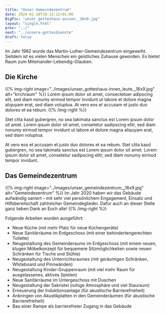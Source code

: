 ```yaml
---
title: "Unser Gemeindezentrum"
date: 2024-01-20T19:13:12+01:00
BigPic: "unser_gotteshaus-aussen__16x9.jpg"
layout: "single.html"
prev: "../"
next: "../unsere-gottesdienste"
draft: false
---
```


Im Jahr 1982 wurde das Martin-Luther-Gemeindezentrum eingeweiht. Seitdem ist es
vielen Menschen ein geistliches Zuhause geworden. Es bietet Raum zum
Miteinander-Lebendig-Glauben.

## Die Kirche

{{% img-right 
   image="../images/unser_gotteshaus-innen_leute__16x9.jpg" 
   alt="kirchraum" 
%}}
Lorem ipsum dolor sit amet, consectetuer adipscing elit, sed diam nonumy eirmod
tempor invidunt ut labore et dolore magna aliquyam erat, sed diam voluptua. At
vero eos et accusam et justo duo dolores et ea rebum. 
{{% /img-right %}}

Stet clita kasd gubergren, no sea takimata sanctus est Lorem ipsum dolor sit
amet. Lorem ipsum dolor sit amet, consetetur sadipscing elitr, sed diam nonumy
eirmod tempor invidunt ut labore et dolore magna aliquyam erat, sed diam
voluptua. 

At vero eos et accusam et justo duo dolores et ea rebum. Stet clita kasd
gubergren, no sea takimata sanctus est Lorem ipsum dolor sit amet. Lorem ipsum
dolor sit amet, consetetur sadipscing elitr, sed diam nonumy eirmod tempor
invidunt. 

## Das Gemeindezentrum

{{% img-right 
  image="../images/unser_gemeindezentrum__16x9.jpg"
  alt="Gemeindezentrum"
%}}
Im Jahr 2020 haben wir das Gebäude aufwändig saniert – mit sehr viel
persönlichem Engagement, Einsatz und Hilfsbereitschaft zahlreicher
Gemeindeglieder. Dafür auch an dieser Stelle ganz lieben Dank an Euch alle! 
{{% /img-right %}}

Folgende Arbeiten wurden
ausgeführt:
- Neue Küche (mit mehr Platz für neue Küchengeräte)
- Neue Sanitärräume im Erdgeschoss (mit einer behindertengerechten Toilette)
- Neugestaltung des Gemeinderaums im Erdgeschoss (mit einem neuen, klugen
  Möbelkonzept für bequemere Sitzmöglichkeiten sowie neuen Schränken für Tische
  und Stühle)
- Neugestaltung des Unterrichtsraumes (mit geräumigen Schränken, Whiteboard und
  Pinnwänden)
- Neugestaltung Kinder-Gruppenraum (mit viel mehr Raum für ausgelassenes,
  aktives Spielen)
- Neue Sanitärräume im Untergeschoss mit Duschen
- Neugestaltung der Sakristei (ruhige Atmosphäre und viel Stauraum)
- Erneuerung der Induktionsanlage (für akustische Barrierefrieheit)
- Anbringen von Akustikplatten in den Gemeinderäumen (für akustische
  Barrierefreiheit)
- Bau einer Rampe als barrierefreier Zugang in das Gebäude
